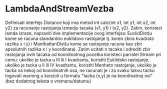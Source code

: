 # LambdaAndStreamVezba
Definisati interfejs Distance koji ima metod int calc(int x1, int y1, int x2, int y2) za racunanje rastojanja izmedju tacaka (x1, y1) i (x2, y2). Zatim, koristeci lamda izraze, napraviti dve implementacije ovog interfejsa: EuclidDist(u kome se racuna standardno euklidovo rastojanje tj. koren zbira kvadrata razlika x i y) i ManthattanDist(u kome se rastojanje racuna kao zbir apsolutnih razlika x i y koordinata). Zatim ucitati n tacaka i odrediti zbir rastojanja ovih tacaka od koordinatnog pocetka koristeci parralel Stream pri cemu: ukoliko je tacka u III ili I kvadrantu, koristiti Euklidsko rastojanje, ukoliko je tacka u II ili IV kvadrantu, koristiti Menhetn rastojanje, ukoliko je tacka na nekoj od koordinatnih osa, ne racunati je i za svaku takvu tacku logovati warning u konzoli u formatu "tacka (x,y) je na koordinatnoj osi" (bez dodatnog teksta o vremenu/datumu)
